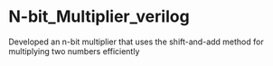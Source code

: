 # N-bit_Multiplier_verilog
Developed an n-bit multiplier that uses the shift-and-add method for multiplying two numbers efficiently
